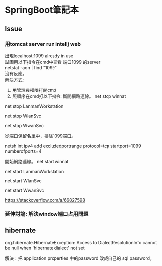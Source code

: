 # SpringBoot筆記本

## Issue
### 用tomcat server run intellj web
出現localhost:1099 already in use   
試圖用以下指令在cmd中查看 端口1099 的server   
netstat -aon | find "1099"    
沒有反應。     
解決方式:   
1. 用管理員權限打開cmd
2. 照順序在cmd打以下指令:
斷開網路連線。
net stop winnat

net stop LanmanWorkstation

net stop WlanSvc

net stop WwanSvc

從端口保留名單中，排除1099端口。    

netsh int ipv4 add excludedportrange protocol=tcp startport=1099 numberofports=4

開始網路連線。
net start winnat

net start LanmanWorkstation

net start WlanSvc

net start WwanSvc


https://stackoverflow.com/a/66827598

### 延伸討論: 解決window端口占用問題


## hibernate

org.hibernate.HibernateException: Access to DialectResolutionInfo cannot be null when 'hibernate.dialect' not set   

解決：把 application properties 中的password 改成自己的 sql password。    
